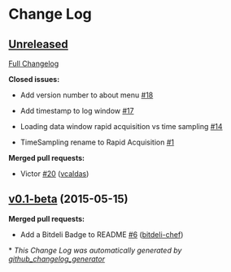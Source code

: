 # Change Log

## [Unreleased](https://github.com/SingleMolecule/iSBatch/tree/HEAD)

[Full Changelog](https://github.com/SingleMolecule/iSBatch/compare/v0.1-beta...HEAD)

**Closed issues:**

- Add version number to about menu [\#18](https://github.com/SingleMolecule/iSBatch/issues/18)

- Add timestamp to log window [\#17](https://github.com/SingleMolecule/iSBatch/issues/17)

- Loading data window rapid acquisition vs time sampling [\#14](https://github.com/SingleMolecule/iSBatch/issues/14)

- TimeSampling rename to Rapid Acquisition [\#1](https://github.com/SingleMolecule/iSBatch/issues/1)

**Merged pull requests:**

- Victor [\#20](https://github.com/SingleMolecule/iSBatch/pull/20) ([vcaldas](https://github.com/vcaldas))

## [v0.1-beta](https://github.com/SingleMolecule/iSBatch/tree/v0.1-beta) (2015-05-15)

**Merged pull requests:**

- Add a Bitdeli Badge to README [\#6](https://github.com/SingleMolecule/iSBatch/pull/6) ([bitdeli-chef](https://github.com/bitdeli-chef))



\* *This Change Log was automatically generated by [github_changelog_generator](https://github.com/skywinder/Github-Changelog-Generator)*
